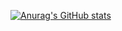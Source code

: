 [![Anurag's GitHub stats](https://github-readme-stats.vercel.app/api?username=daviddykeuk)](https://github.com/anuraghazra/github-readme-stats)
